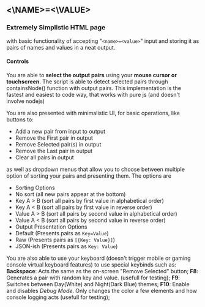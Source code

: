 ## <\NAME>=<\VALUE>
### Extremely Simplistic HTML page
with basic functionality of accepting "`<name>=<value>`" input and storing it as pairs of names and values in a neat output.
#### Controls
You are able to **select the output pairs** using your **mouse cursor or touchscreen**. The script is able to detect selected pairs through containsNode() function with output pairs. This implementation is the fastest and easiest to code way, that works with pure js (and doesn't involve nodejs)

You are also presented with minimalistic UI, for basic operations, like buttons to:
- Add a new pair from input to output
- Remove the First pair in output
- Remove Selected pair(s) in output
- Remove the Last pair in output
- Clear all pairs in output

as well as dropdown menus that allow you to choose between multiple option of sorting your pairs and presenting them. The options are
- Sorting Options
 - No sort (all new pairs appear at the bottom)
 - Key A > B (sort all pairs by first value in alphabetical order)
 - Key A < B (sort all pairs by first value in reverse order)
 - Value A > B (sort all pairs by second value in alphabetical order)
 - Value A < B (sort all pairs by second value in reverse order)
- Output Presentation Options
 - Default (Presents pairs as `Key=Value`)
 - Raw (Presents pairs as `[{Key: Value}]`)
 - JSON-ish (Presents pairs as `Key: Value`)
 
You are also able to use your keyboard (doesn't trigger mobile or gaming console virtual keyboard features) to use special keybinds such as:
**Backspace**: Acts the same as the on-screen "Remove Selected" button;
**F8**: Generates a pair with random key and value. (usefull for testing);
**F9**: Switches between Day(White) and Night(Dark Blue) themes;
**F10**: Enable and disables *Debug Mode*. Only changes the color a few elements and how console logging acts (usefull for testing);
